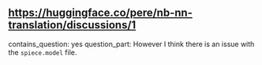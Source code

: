 ## https://huggingface.co/pere/nb-nn-translation/discussions/1

contains_question: yes
question_part: However I think there is an issue with the `spiece.model` file.